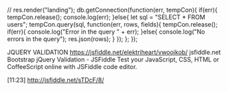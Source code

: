 // res.render("landing");
    db.getConnection(function(err, tempCon){
        if(err){
            tempCon.release();
            console.log(err);
        }else{
            let sql = "SELECT * FROM users";
            tempCon.query(sql, function(err, rows, fields){
                tempCon.release();
                if(err){
                    console.log("Error in the query " + err);
                }else{
                    console.log("No errors in the query");
                    res.json(rows);
                }
            });
        };
    });

JQUERY VALIDATION
https://jsfiddle.net/elektriheart/vwoojkob/
jsfiddle.net
Bootstrap jQuery Validation - JSFiddle
Test your JavaScript, CSS, HTML or CoffeeScript online with JSFiddle code editor.


[11:23] 
http://jsfiddle.net/sTDcF/8/